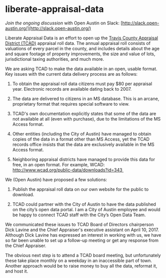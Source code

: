 # liberate-appraisal-data
*Join the ongoing discussion* with Open Austin on Slack: [http://slack.open-austin.org/](http://slack.open-austin.org/)

Liberate Appraisal Data is an effort to open up the [Travis County Appraisal District (TCAD)](www.traviscad.org) appraisal roll data. The annual appraisal roll consists of valuations of every parcel in the county, and includes details about the age and square footage of property improvements, the size and value of lots, jurisdictional taxing authorities, and much more.

We are asking TCAD to make the data available in an open, usable format. Key issues with the current data delivery process are as follows:

1. To obtain the appraisal roll data citizens must pay $80 per appraisal year. Electronic records are available dating back to 2007.

2. The data are delivered to citizens in an MS database. This is an arcane, proprietary format that requires special software to view.

3. TCAD's own documentation explicitly states that some of the data are not available at all (even with purchase), due to the limitations of the MS Access format.

4. Other entities (including the City of Austin) have managed to obtain copies of the data in a format other than MS Access, yet the TCAD records office insists that the data are exclusively available in the MS Access format.

5. Neighboring appraisal districts have managed to provide this data for free, in an open format. For example, WCAD: http://www.wcad.org/public-data/downloads?id=343 

We (Open Austin) have proposed a few solutions:

1. Publish the appraisal roll data on our own website for the public to download.

2. TCAD could partner with the City of Austin to have the data published on the city’s open data portal. I am a City of Austin employee and would be happy to connect TCAD staff with the City’s Open Data Team.

We communicated these issues to TCAD Board of Directors chairperson Dick Lavine and the Chief Appraiser's executive assistant on April 10, 2017. Although Dick Lavine has expressed an interest in working with us, we have so far been unable to set up a follow-up meeting or get any response from the Chief Appraiser.

The obvious next step is to attend a TCAD board meeting, but unfortunately these take place monthly on a weekday in an inaccessible part of town. Another approach would be to raise money to buy all the data, reformat it, and host it.
